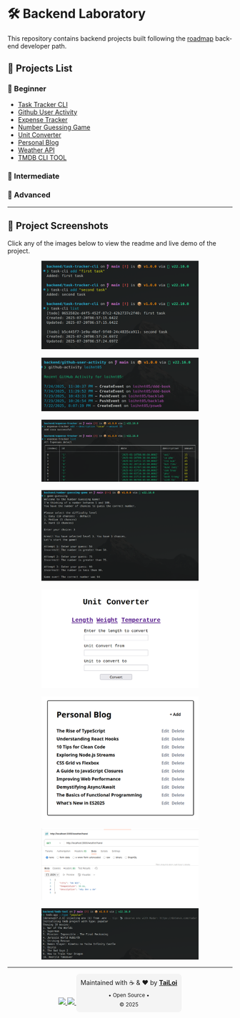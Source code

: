 # 🛠️ Backend Laboratory

This repository contains backend projects built following the <a href="https://roadmap.sh/backend/projects">roadmap</a> back-end developer path.

## 📂 Projects List

### 🧪 Beginner

- <a href='https://github.com/loihnt05/backlab/tree/main/task-tracker-cli'> Task Tracker CLI </a>
- <a href='https://github.com/loihnt05/backlab/tree/main/github-user-activity'> Github User Activity </a>
- <a href='https://github.com/loihnt05/backlab/tree/main/expense-tracker'> Expense Tracker </a>
- <a href='https://github.com/loihnt05/backlab/tree/main/number-guessing-game'> Number Guessing Game </a>
- <a href='https://github.com/loihnt05/backlab/tree/main/unit-converter'> Unit Converter </a>
- <a href='https://github.com/loihnt05/backlab/tree/main/personal-blog'> Personal Blog </a>
- <a href='https://github.com/loihnt05/backlab/tree/main/weather-api'> Weather API </a>
- <a href='https://github.com/loihnt05/backlab/tree/main/tmdb-tool'> TMDB CLI TOOL </a>

### 🧰 Intermediate

### 🧠 Advanced

---

## 📸 Project Screenshots

Click any of the images below to view the readme and live demo of the project.

<div align="center" style="display: flex; flex-wrap: wrap; justify-content: center; gap: 16px;">

  <a href="https://github.com/loihnt05/backlab/tree/main/task-tracker-cli">
    <img src="./assets/task-tracker.png" alt="Task Tracker Screenshot" style="height: auto; width: 70%" />
  </a>
  <a href="https://github.com/loihnt05/backlab/tree/main/github-user-activity">
    <img src="./assets/github-user-activity.png" alt="Github activity Screenshot" style="width: 70%; height: auto" />
  </a>
  <a href="https://github.com/loihnt05/backlab/tree/main/expense-tracker">
    <img src="./assets/expense-tracker.png" alt="Expense Tracker Screenshot" style="width: 70%; height: auto" />
  </a>
  <a href="https://github.com/loihnt05/backlab/tree/main/number-guessing-game">
    <img src="./assets/game-guessing.png" alt="Number Guessing Game Screenshot" style="width: 70%; height: auto" />
  </a>
  <a href="https://github.com/loihnt05/backlab/tree/main/unit-converter">
    <img src="./assets/unit-convert.png" alt="Unit Converter Screenshot" style="width: 70%; height: auto" />
  </a>
  <a href="https://github.com/loihnt05/backlab/tree/main/personal-blog">
    <img src="./assets/personal-blog.png" alt="Personal Blog Screenshot" style="width: 70%; height: auto" />
  </a>
  <a href="https://github.com/loihnt05/backlab/tree/main/weather-api">
    <img src="./assets/weather-api.png" alt="Weather API Screenshot" style="width: 70%; height: auto" />
  </a>
  <a href="https://github.com/loihnt05/backlab/tree/main/tmdb-tool">
    <img src="./assets/tmdb-tool.png" alt="TMDB CLI TOOL Screenshot" style="width: 70%; height: auto" />
  </a>
</div>

<hr />

<div align="center">

  <a href="https://github.com/loihnt05">
    <img src="https://img.shields.io/badge/GitHub-loihnt05-181717?style=flat-square&logo=github" />
  </a>
  
  <a href="mailto:honguyentailoi05@gmail.com">
    <img src="https://img.shields.io/badge/email-contact-blue?style=flat-square&logo=gmail" />
  </a>

  <div style="background-color: #f4f4f4; padding: 10px; border-radius: 8px; font-size: 14px; display: inline-block;">
    Maintained with ☕ & ❤️ by 
    <a href="https://github.com/loihnt05"><strong>TaiLoi</strong></a>
    <br/>
  <sub>
     • Open Source • 
  </sub>
  <br/>
  <sub> © 2025</sub>
  </div>
</div>
